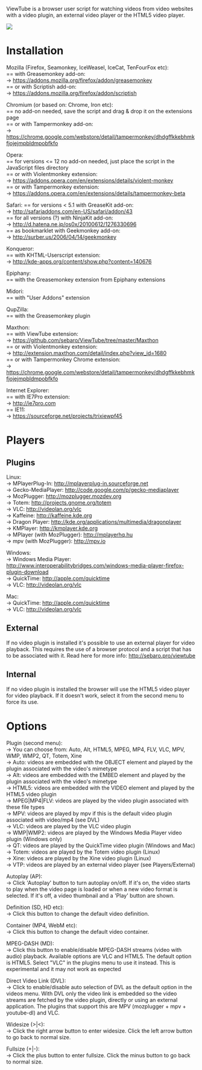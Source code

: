 ViewTube is a browser user script for watching videos from video websites with a video plugin, an external video player or the HTML5 video player.  

![](https://gitlab.com/sebaro/ViewTube/raw/master/Images/screenshot.png)  

# Installation  

Mozilla (Firefox, Seamonkey, IceWeasel, IceCat, TenFourFox etc):  
== with Greasemonkey add-on:  
-> https://addons.mozilla.org/firefox/addon/greasemonkey  
== or with Scriptish add-on:  
-> https://addons.mozilla.org/firefox/addon/scriptish  

Chromium (or based on: Chrome, Iron etc):  
== no add-on needed, save the script and drag & drop it on the extensions page  
== or with Tampermonkey add-on:  
-> https://chrome.google.com/webstore/detail/tampermonkey/dhdgffkkebhmkfjojejmpbldmpobfkfo  

Opera:  
== for versions <= 12 no add-on needed, just place the script in the JavaScript files directory  
== or with Violentmonkey extension:  
-> https://addons.opera.com/en/extensions/details/violent-monkey  
== or with Tampermonkey extension:  
-> https://addons.opera.com/en/extensions/details/tampermonkey-beta  

Safari:
== for versions < 5.1 with GreaseKit add-on:  
-> http://safariaddons.com/en-US/safari/addon/43  
== for all versions (?) with NinjaKit add-on:  
-> http://d.hatena.ne.jp/os0x/20100612/1276330696  
== as bookmarklet with Geekmonkey add-on:  
-> http://surber.us/2006/04/14/geekmonkey  

Konqueror:  
== with KHTML-Userscript extension:  
-> http://kde-apps.org/content/show.php?content=140676  

Epiphany:  
== with the Greasemonkey extension from Epiphany extensions  

Midori:  
== with "User Addons" extension  

QupZilla:  
== with the Greasemonkey plugin  

Maxthon:  
== with ViewTube extension:  
-> https://github.com/sebaro/ViewTube/tree/master/Maxthon   
== or with Violentmonkey extension:  
-> http://extension.maxthon.com/detail/index.php?view_id=1680  
== or with Tampermonkey Chrome extension:  
-> https://chrome.google.com/webstore/detail/tampermonkey/dhdgffkkebhmkfjojejmpbldmpobfkfo  

Internet Explorer:  
== with IE7Pro extension:  
-> http://ie7pro.com  
== IE11:  
-> https://sourceforge.net/projects/trixiewpf45  

# Players

## Plugins

Linux:  
-> MPlayerPlug-In: http://mplayerplug-in.sourceforge.net  
-> Gecko-MediaPlayer: http://code.google.com/p/gecko-mediaplayer  
-> MozPlugger: http://mozplugger.mozdev.org  
-> Totem: http://projects.gnome.org/totem  
-> VLC: http://videolan.org/vlc  
-> Kaffeine: http://kaffeine.kde.org  
-> Dragon Player: http://kde.org/applications/multimedia/dragonplayer  
-> KMPlayer: http://kmplayer.kde.org  
-> MPlayer (with MozPlugger): http://mplayerhq.hu  
-> mpv (with MozPlugger): http://mpv.io  

Windows:  
-> Windows Media Player: http://www.interoperabilitybridges.com/windows-media-player-firefox-plugin-download  
-> QuickTime: http://apple.com/quicktime  
-> VLC: http://videolan.org/vlc  

Mac:  
-> QuickTime: http://apple.com/quicktime  
-> VLC: http://videolan.org/vlc  

## External  

If no video plugin is installed it's possible to use an external player for video playback. This requires the use of a browser protocol and a script that has to be associated with it. Read here for more info: http://sebaro.pro/viewtube  

## Internal  

If no video plugin is installed the browser will use the HTML5 video player for video playback. If it doesn't work, select it from the second menu to force its use.  
     
# Options  

Plugin (second menu):  
-> You can choose from: Auto, Alt, HTML5, MPEG, MP4, FLV, VLC, MPV, WMP, WMP2, QT, Totem, Xine  
-> Auto: videos are embedded with the OBJECT element and played by the plugin associated with the video's mimetype  
-> Alt: videos are embedded with the EMBED element and played by the plugin associated with the video's mimetype  
-> HTML5: videos are embedded with the VIDEO element and played by the HTML5 video plugin  
-> MPEG|MP4|FLV: videos are played by the video plugin associated with these file types  
-> MPV: videos are played by mpv if this is the default video plugin associated with video/mp4 (see DVL)  
-> VLC: videos are played by the VLC video plugin  
-> WMP|WMP2: videos are played by the Windows Media Player video plugin (Windows only)  
-> QT: videos are played by the QuickTime video plugin (Windows and Mac)  
-> Totem: videos are played by the Totem video plugin (Linux)  
-> Xine: videos are played by the Xine video plugin (Linux)  
-> VTP: videos are played by an external video player (see Players/External)  

Autoplay (AP):  
-> Click 'Autoplay' button to turn autoplay on/off. If it's on, the video starts to play when the video page is loaded or when a new video format is selected. If it's off, a video thumbnail and a 'Play' button are shown.  

Definition (SD, HD etc):  
-> Click this button to change the default video definition.  

Container (MP4, WebM etc):  
-> Click this button to change the default video container.  

MPEG-DASH (MD):  
-> Click this button to enable/disable MPEG-DASH streams (video with audio) playback. Available options are VLC and HTML5. The default option is HTML5. Select "VLC" in the plugins menu to use it instead. This is experimental and it may not work as expected  

Direct Video Link (DVL):  
-> Click to enable/disable auto selection of DVL as the default option in the videos menu. With DVL only the video link is embedded so the video streams are fetched by the video plugin, directly or using an external application. The plugins that support this are MPV (mozplugger + mpv + youtube-dl) and VLC.  

Widesize (>|<):  
-> Click the right arrow button to enter widesize. Click the left arrow button to go back to normal size.  

Fullsize (+|-):  
-> Click the plus button to enter fullsize. Click the minus button to go back to normal size.  
